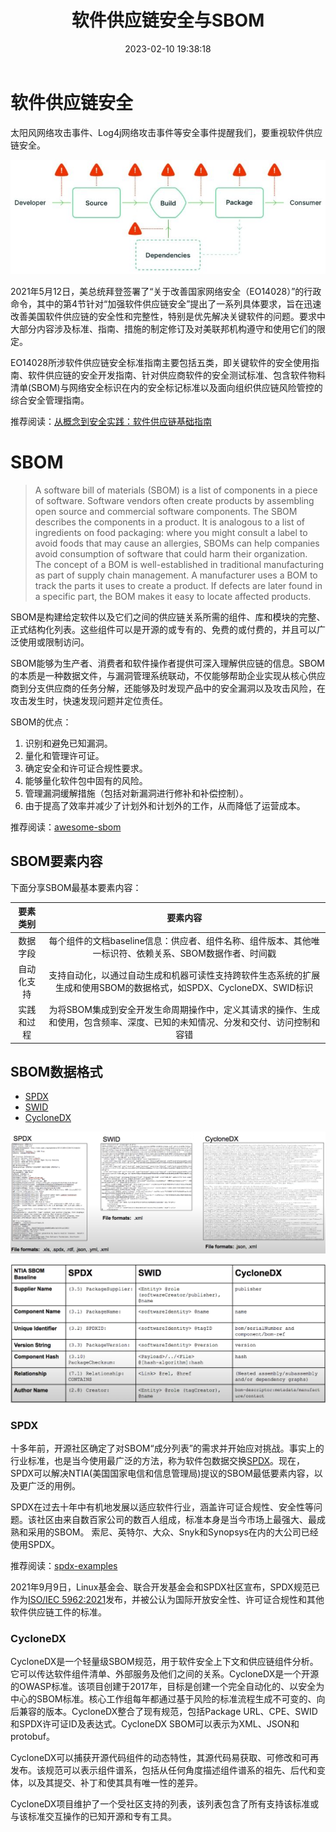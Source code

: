 ﻿---
title: 软件供应链安全与SBOM
date: 2023-02-10 19:38:18
summary: 本文分享软件供应链安全与SBOM的相关内容。
tags:
- 软件质量
- 软件供应链安全
- 软件工程
categories:
- 软件工程
---

# 软件供应链安全

太阳风网络攻击事件、Log4j网络攻击事件等安全事件提醒我们，要重视软件供应链安全。

![](../../../images/软件工程/软件质量/软件供应链安全与SBOM/1.png)

2021年5月12日，美总统拜登签署了“关于改善国家网络安全（EO14028）”的行政命令，其中的第4节针对“加强软件供应链安全”提出了一系列具体要求，旨在迅速改善美国软件供应链的安全性和完整性，特别是优先解决关键软件的问题。要求中大部分内容涉及标准、指南、措施的制定修订及对美联邦机构遵守和使用它们的限定。

EO14028所涉软件供应链安全标准指南主要包括五类，即关键软件的安全使用指南、软件供应链的安全开发指南、针对供应商软件的安全测试标准、包含软件物料清单(SBOM)与网络安全标识在内的安全标记标准以及面向组织供应链风险管控的综合安全管理指南。

推荐阅读：[从概念到安全实践：软件供应链基础指南](https://zhuanlan.zhihu.com/p/529478119)

# SBOM

> A software bill of materials (SBOM) is a list of components in a piece of software. Software vendors often create products by assembling open source and commercial software components. The SBOM describes the components in a product. It is analogous to a list of ingredients on food packaging: where you might consult a label to avoid foods that may cause an allergies, SBOMs can help companies avoid consumption of software that could harm their organization.
> The concept of a BOM is well-established in traditional manufacturing as part of supply chain management. A manufacturer uses a BOM to track the parts it uses to create a product. If defects are later found in a specific part, the BOM makes it easy to locate affected products.

SBOM是构建给定软件以及它们之间的供应链关系所需的组件、库和模块的完整、正式结构化列表。这些组件可以是开源的或专有的、免费的或付费的，并且可以广泛使用或限制访问。

SBOM能够为生产者、消费者和软件操作者提供可深入理解供应链的信息。SBOM的本质是一种数据文件，与漏洞管理系统联动，不仅能够帮助企业实现从核心供应商到分支供应商的任务分解，还能够及时发现产品中的安全漏洞以及攻击风险，在攻击发生时，快速发现问题并定位责任。

SBOM的优点：
1. 识别和避免已知漏洞。
2. 量化和管理许可证。
3. 确定安全和许可证合规性要求。
4. 能够量化软件包中固有的风险。
5. 管理漏洞缓解措施（包括对新漏洞进行修补和补偿控制）。
6. 由于提高了效率并减少了计划外和计划外的工作，从而降低了运营成本。

推荐阅读：[awesome-sbom](https://github.com/awesomeSBOM/awesome-sbom)

## SBOM要素内容

下面分享SBOM最基本要素内容：

| 要素类别 | 要素内容 |
|:----:|:----:|
| 数据字段 | 每个组件的文档baseline信息：供应者、组件名称、组件版本、其他唯一标识符、依赖关系、SBOM数据作者、时间戳 |
| 自动化支持 | 支持自动化，以通过自动生成和机器可读性支持跨软件生态系统的扩展<br>生成和使用SBOM的数据格式，如SPDX、CycloneDX、SWID标识 |
| 实践和过程 | 为将SBOM集成到安全开发生命周期操作中，定义其请求的操作、生成和使用，包含频率、深度、已知的未知情况、分发和交付、访问控制和容错 |

## SBOM数据格式

- [SPDX](https://docs.google.com/document/d/1A1jFIYihB-IyT0gv7E_KoSjLbwNGmu_wOXBs6siemXA/edit)
- [SWID](https://docs.google.com/document/d/1oebYvHcOhtMG8Uhnd5he0l_vhty7MsTjp6fYCOwUmwM/edit)
- [CycloneDX](https://docs.google.com/document/d/1biwYXrtoRc_LF7Pw10TO2TGIhlM6jwkDG23nc9M_RiE/edit)

![](../../../images/软件工程/软件质量/软件供应链安全与SBOM/2.png)

![](../../../images/软件工程/软件质量/软件供应链安全与SBOM/3.png)

### SPDX

十多年前，开源社区确定了对SBOM“成分列表”的需求并开始应对挑战。事实上的行业标准，也是当今使用最广泛的方法，称为软件包数据交换[SPDX](https://spdx.dev)。现在，SPDX可以解决NTIA(美国国家电信和信息管理局)提议的SBOM最低要素内容，以及更广泛的用例。

SPDX在过去十年中有机地发展以适应软件行业，涵盖许可证合规性、安全性等问题。该社区由来自数百家公司的数百人组成，标准本身是当今市场上最强大、最成熟和采用的SBOM。 索尼、英特尔、大众、Snyk和Synopsys在内的大公司已经使用SPDX。

推荐阅读：[spdx-examples](https://github.com/spdx/spdx-examples)

2021年9月9日，Linux基金会、联合开发基金会和SPDX社区宣布，SPDX规范已作为[ISO/IEC 5962:2021](https://www.iso.org/standard/81870.html)发布，并被公认为国际开放安全性、许可证合规性和其他软件供应链工件的标准。

### CycloneDX

CycloneDX是一个轻量级SBOM规范，用于软件安全上下文和供应链组件分析。它可以传达软件组件清单、外部服务及他们之间的关系。CycloneDX是一个开源的OWASP标准。该项目创建于2017年，目标是创建一个完全自动化的、以安全为中心的SBOM标准。核心工作组每年都通过基于风险的标准流程生成不可变的、向后兼容的版本。CycloneDX整合了现有规范，包括Package URL、CPE、SWID和SPDX许可证ID及表达式。CycloneDX SBOM可以表示为XML、JSON和protobuf。

CycloneDX可以捕获开源代码组件的动态特性，其源代码易获取、可修改和可再发布。该规范可以表示组件谱系，包括从任何角度描述组件谱系的祖先、后代和变体，以及其提交、补丁和使其具有唯一性的差异。

CycloneDX项目维护了一个受社区支持的列表，该列表包含了所有支持该标准或与该标准交互操作的已知开源和专有工具。
